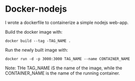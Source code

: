 # Docker-nodejs

I wrote a dockerfile to containerize a simple nodejs web-app.

Build the docker image with:
```
docker build --tag -TAG_NAME .
```

Run the newly built image with:
```
docker run -d -p 3000:3000 TAG_NAME --name CONTAINER_NAME
```

Note: THe TAG_NAME iS the name of the image, while the CONTAINER_NAME is the name of the running container.
